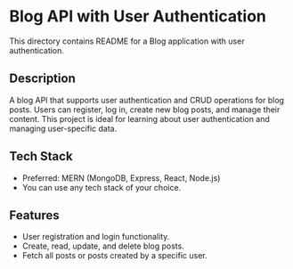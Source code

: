 # Blog API with User Authentication
This directory contains README for a Blog application with user authentication.

## Description
A blog API that supports user authentication and CRUD operations for blog posts. Users can register, log in, create new blog posts, and manage their content. This project is ideal for learning about user authentication and managing user-specific data.

## Tech Stack
- Preferred: MERN (MongoDB, Express, React, Node.js)
- You can use any tech stack of your choice.

## Features
- User registration and login functionality.
- Create, read, update, and delete blog posts.
- Fetch all posts or posts created by a specific user.
